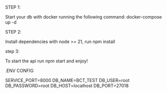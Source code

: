 

STEP 1: 

Start your db with docker running the following command: docker-compose up -d

STEP 2: 

Install dependencies with node >= 21, run npm install

step 3:

To start the api run npm start and enjoy!


.ENV CONFIG

SERVICE_PORT=8000
DB_NAME=BCT_TEST
DB_USER=root
DB_PASSWORD=root
DB_HOST=localhost
DB_PORT=27018